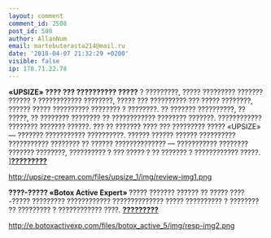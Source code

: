 ```yaml
---
layout: comment
comment_id: 2508
post_id: 580
author: AllanNum
email: martebuterasta214@mail.ru
date: '2018-04-07 21:32:29 +0200'
visible: false
ip: 178.71.22.78
---
```

<b> «UPSIZE» ???? ??? ?????????? ?????</b> 
? ?????????, ????? ????????? ??????? ?????? ? ???????????? ????????, ????? ??? ?????????? ??? ????? ????????, ?????? ????? ?????????? ???????? ? ????????. 
?? ??????? ??????????, ?? ?????, ?? ???????? ???????? ?? ???????????? ???????? ???????. ???????????? ???????? ??????? ??????. ??? ?? ??????? 
???? ??? ????????? ????? «UPSIZE» — ??????? ??????????? ??????????. ?????? ?????? ?????? ?????????? ??????????? ???????? ?? ?????? ?????????????? — ??????????? ???????? ??????? ????????, ?????????? ? ??? ????? ? ?? ??????? ? ???????????? ?????. 
<a href=http://c.twkv.ru/hsKb>]<b>?????????</b></a> 
 
<a href=http://c.twkv.ru/hsKb><img>http://upsize-cream.com/files/upsize_1/img/review-img1.png</img></a> 
 
<b>????-????? «Botox Active Expert» </b> 
????? ??????? ?????? ?? ????? 
????-????? ????????? ???????????? ?????????????? ????? ?????????? ? ???????? ?? ????????? ? ???????????? ????. 
<a href=http://c.twkv.ru/hsKd><b>?????????</b></a> 
 
<a href=http://c.twkv.ru/hsKd><img>http://e.botoxactivexp.com/files/botox_active_5/img/resp-img2.png</img></a>
